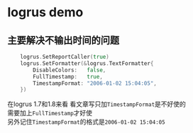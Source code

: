 # logrus demo

## 主要解决不输出时间的问题

```go
	logrus.SetReportCaller(true)
	logrus.SetFormatter(&logrus.TextFormatter{
		DisableColors:   false,
		FullTimestamp:   true,
		TimestampFormat: "2006-01-02 15:04:05",
	})
```
在logrus 1.7和1.8来看
看文章写只加`TimestampFormat`是不好使的  
需要加上`FullTimestamp`才好使  
另外记住`TimestampFormat`的格式是`2006-01-02 15:04:05`